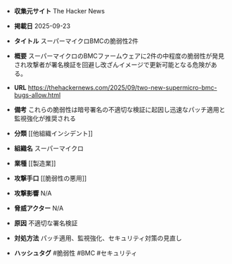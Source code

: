 - **収集元サイト**
The Hacker News

- **掲載日**
2025-09-23

- **タイトル**
スーパーマイクロBMCの脆弱性2件

- **概要**
スーパーマイクロのBMCファームウェアに2件の中程度の脆弱性が発見され攻撃者が署名検証を回避し改ざんイメージで更新可能となる危険がある。

- **URL**
https://thehackernews.com/2025/09/two-new-supermicro-bmc-bugs-allow.html

- **備考**
これらの脆弱性は暗号署名の不適切な検証に起因し迅速なパッチ適用と監視強化が推奨される

- **分類**
[[他組織インシデント]]

- **組織名**
スーパーマイクロ

- **業種**
[[製造業]]

- **攻撃手口**
[[脆弱性の悪用]]

- **攻撃影響**
N/A

- **脅威アクター**
N/A

- **原因**
不適切な署名検証

- **対処方法**
パッチ適用、監視強化、セキュリティ対策の見直し

- **ハッシュタグ**
#脆弱性 #BMC #セキュリティ
